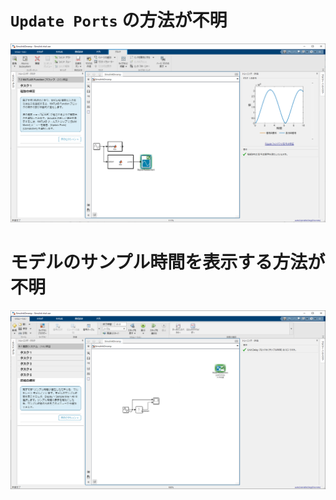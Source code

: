 # `Update Ports` の方法が不明

![](assets/images/2021-04-13-16-21-36.png)  

# モデルのサンプル時間を表示する方法が不明

![](assets/images/2021-04-13-16-23-15.png)  

